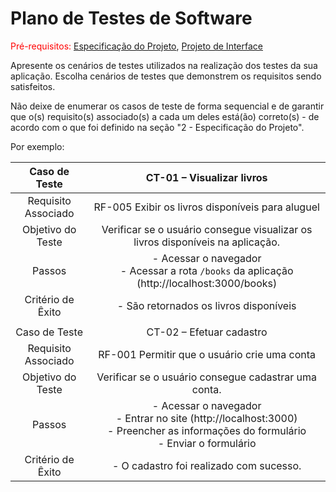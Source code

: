 # Plano de Testes de Software

<span style="color:red">Pré-requisitos: <a href="2-Especificação do Projeto.md"> Especificação do Projeto</a></span>, <a href="3-Projeto de Interface.md"> Projeto de Interface</a>

Apresente os cenários de testes utilizados na realização dos testes da sua aplicação. Escolha cenários de testes que demonstrem os requisitos sendo satisfeitos.

Não deixe de enumerar os casos de teste de forma sequencial e de garantir que o(s) requisito(s) associado(s) a cada um deles está(ão) correto(s) - de acordo com o que foi definido na seção "2 - Especificação do Projeto". 

Por exemplo:
 
| **Caso de Teste** 	| CT-01 – Visualizar livros 	|
|:---:	|:---:	|
|	Requisito Associado 	|RF-005 	Exibir os livros disponíveis para aluguel |
| Objetivo do Teste 	| Verificar se o usuário consegue visualizar os livros disponíveis na aplicação. |
| Passos 	| - Acessar o navegador <br> - Acessar a rota `/books` da aplicação (http://localhost:3000/books) |
|Critério de Êxito | - São retornados os livros disponíveis |
|  	|  	|
| Caso de Teste 	| CT-02 – Efetuar cadastro	|
|Requisito Associado | RF-001 	Permitir que o usuário crie uma conta |
| Objetivo do Teste 	| Verificar se o usuário consegue cadastrar uma conta. |
| Passos 	| - Acessar o navegador <br> - Entrar no site (http://localhost:3000) <br> - Preencher as informações do formulário <br> - Enviar o formulário |
|Critério de Êxito | - O cadastro foi realizado com sucesso. |
